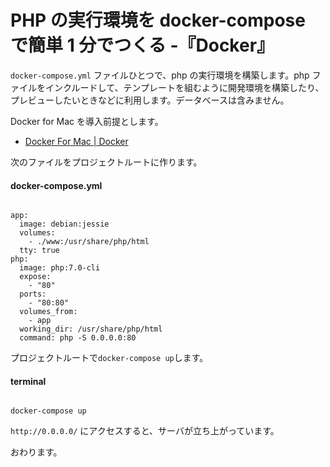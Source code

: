 # PHP の実行環境を docker-compose で簡単 1 分でつくる -『Docker』

`docker-compose.yml` ファイルひとつで、php の実行環境を構築します。php ファイルをインクルードして、テンプレートを組むように開発環境を構築したり、プレビューしたいときなどに利用します。データベースは含みません。

Docker for Mac を導入前提とします。

- [Docker For Mac | Docker](https://www.docker.com/docker-mac)

次のファイルをプロジェクトルートに作ります。

#### docker-compose.yml

```bath

app:
  image: debian:jessie
  volumes:
    - ./www:/usr/share/php/html
  tty: true
php:
  image: php:7.0-cli
  expose:
    - "80"
  ports:
    - "80:80"
  volumes_from:
    - app
  working_dir: /usr/share/php/html
  command: php -S 0.0.0.0:80

```

プロジェクトルートで`docker-compose up`します。

#### terminal

```bath

docker-compose up

```

`http://0.0.0.0/` にアクセスすると、サーバが立ち上がっています。

おわります。

